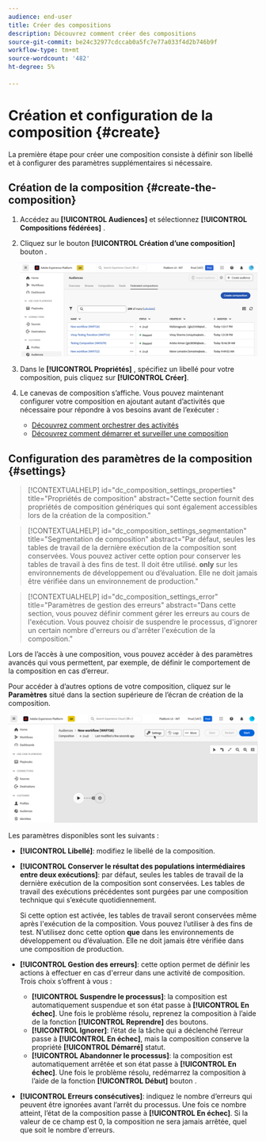 ```yaml
---
audience: end-user
title: Créer des compositions
description: Découvrez comment créer des compositions
source-git-commit: be24c32977cdccab0a5fc7e77a033f4d2b746b9f
workflow-type: tm+mt
source-wordcount: '482'
ht-degree: 5%

---
```



# Création et configuration de la composition {#create}

La première étape pour créer une composition consiste à définir son libellé et à configurer des paramètres supplémentaires si nécessaire.

## Création de la composition {#create-the-composition}

1. Accédez au **[!UICONTROL Audiences]** et sélectionnez **[!UICONTROL Compositions fédérées]** .

1. Cliquez sur le bouton **[!UICONTROL Création d’une composition]** bouton .

   ![](assets/composition-create.png)

1. Dans le **[!UICONTROL Propriétés]** , spécifiez un libellé pour votre composition, puis cliquez sur **[!UICONTROL Créer]**.

1. Le canevas de composition s’affiche. Vous pouvez maintenant configurer votre composition en ajoutant autant d’activités que nécessaire pour répondre à vos besoins avant de l’exécuter :

   * [Découvrez comment orchestrer des activités](#action-activities)
   * [Découvrez comment démarrer et surveiller une composition](#save)

## Configuration des paramètres de la composition {#settings}

>[!CONTEXTUALHELP]
>id="dc_composition_settings_properties"
>title="Propriétés de composition"
>abstract="Cette section fournit des propriétés de composition génériques qui sont également accessibles lors de la création de la composition."

>[!CONTEXTUALHELP]
>id="dc_composition_settings_segmentation"
>title="Segmentation de composition"
>abstract="Par défaut, seules les tables de travail de la dernière exécution de la composition sont conservées. Vous pouvez activer cette option pour conserver les tables de travail à des fins de test. Il doit être utilisé. **only** sur les environnements de développement ou d’évaluation. Elle ne doit jamais être vérifiée dans un environnement de production."

>[!CONTEXTUALHELP]
>id="dc_composition_settings_error"
>title="Paramètres de gestion des erreurs"
>abstract="Dans cette section, vous pouvez définir comment gérer les erreurs au cours de l&#39;exécution. Vous pouvez choisir de suspendre le processus, d&#39;ignorer un certain nombre d&#39;erreurs ou d&#39;arrêter l&#39;exécution de la composition."

Lors de l’accès à une composition, vous pouvez accéder à des paramètres avancés qui vous permettent, par exemple, de définir le comportement de la composition en cas d’erreur.

Pour accéder à d’autres options de votre composition, cliquez sur le **Paramètres** situé dans la section supérieure de l’écran de création de la composition.

![](assets/composition-create-settings.png)

Les paramètres disponibles sont les suivants :

* **[!UICONTROL Libellé]**: modifiez le libellé de la composition.

* **[!UICONTROL Conserver le résultat des populations intermédiaires entre deux exécutions]**: par défaut, seules les tables de travail de la dernière exécution de la composition sont conservées. Les tables de travail des exécutions précédentes sont purgées par une composition technique qui s’exécute quotidiennement.

  Si cette option est activée, les tables de travail seront conservées même après l&#39;exécution de la composition. Vous pouvez l’utiliser à des fins de test. N’utilisez donc cette option **que** dans les environnements de développement ou d’évaluation. Elle ne doit jamais être vérifiée dans une composition de production.

* **[!UICONTROL Gestion des erreurs]**: cette option permet de définir les actions à effectuer en cas d&#39;erreur dans une activité de composition. Trois choix s’offrent à vous :

   * **[!UICONTROL Suspendre le processus]**: la composition est automatiquement suspendue et son état passe à **[!UICONTROL En échec]**. Une fois le problème résolu, reprenez la composition à l’aide de la fonction **[!UICONTROL Reprendre]** des boutons.
   * **[!UICONTROL Ignorer]**: l’état de la tâche qui a déclenché l’erreur passe à **[!UICONTROL En échec]**, mais la composition conserve la propriété **[!UICONTROL Démarré]** statut.
   * **[!UICONTROL Abandonner le processus]**: la composition est automatiquement arrêtée et son état passe à **[!UICONTROL En échec]**. Une fois le problème résolu, redémarrez la composition à l’aide de la fonction **[!UICONTROL Début]** bouton .

* **[!UICONTROL Erreurs consécutives]**: indiquez le nombre d’erreurs qui peuvent être ignorées avant l’arrêt du processus. Une fois ce nombre atteint, l’état de la composition passe à **[!UICONTROL En échec]**. Si la valeur de ce champ est 0, la composition ne sera jamais arrêtée, quel que soit le nombre d&#39;erreurs.
